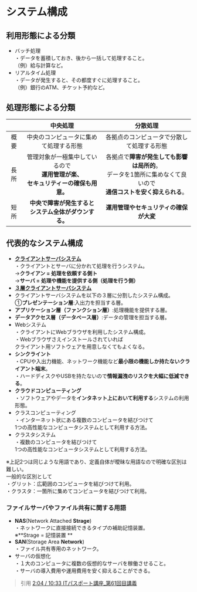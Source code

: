 # システム構成  
## 利用形態による分類  
* バッチ処理  
・データを蓄積しておき、後から一括して処理すること。  
（例）給与計算など。  
* リアルタイム処理  
・データが発生すると、その都度すぐに処理すること。  
（例）銀行のATM、チケット予約など。  
## 処理形態による分類  

|    |           **中央処理**       |           **分散処理**          |
|:--:|:---------------------------:|:------------------------------:|
|概要|中央のコンピュータに集めて処理する形態|各拠点のコンピュータで分散して処理する形態|
|長所|管理対象が一極集中しているので<br>**運用管理が楽、<br>セキュリティーの確保も用意。**|各拠点で**障害が発生しても影響は局所的**。<br>データを1箇所に集めなくて良いので<br>**通信コストを安く抑えられる**。|
|短所|**中央で障害が発生すると<br>システム全体がダウンする。**|**運用管理やセキュリティの確保が大変**|

## 代表的なシステム構成  
* [**クライアントサーバシステム**](https://gyazo.com/f9a4dc04029d1135efc6bc513218145d)    
・クライアントとサーバに分かれて処理を行うシステム。  
→**クライアン = 処理を依頼する側ト**    
→**サーバ = 処理や機能を提供する側（処理を行う側）**    
* [**３層クライアントサーバシステム**](https://gyazo.com/55e6be085208fe7b3ec08cd120c891ae)  
* クライアントサーバシステムを以下の３層に分割したシステム構成。  
①**プレゼンテーション層**:入出力を担当する層。  
* **アプリケーション層（ファンクション層）**:処理機能を提供する層。  
* **データアクセス層（データベース層）**:データの管理を担当する層。  
* Webシステム  
・クライアントにWebブラウザを利用したシステム構成。  
・Webブラウザさえインストールされていれば  
クライアント用ソフトウェアを用意しなくてもよくなる。  
* **シンクライント**  
・CPUや入出力機能、ネットワーク機能など**最小限の機能しか持たないクライアント端末**。  
・ハードディスクやUSBを持たないので**情報漏洩のリスクを大幅に低減できる**。  
* **クラウドコンピューティング**  
・ソフトウェアやデータを**インタネット上において利用する**システムの利用形態。  
* クラスコンピューティング  
・インターネット状にある複数のコンピュータを結びつけて  
1つの高性能なコンピュータシステムとして利用する方法。  
* クラスタシステム  
・複数のコンピュータを結びつけて  
1つの高性能なコンピュータシステムとして利用する方法。  
  
※上記2つは同じような用語であり、定義自体が曖昧な用語なので明確な区別は難しい。  
一般的な区別として  
・グリット：広範囲のコンピュータを結びつけて利用。    
・クラスタ：一箇所に集めてコンピュータを結びつけて利用。  

### ファイルサーバやファイル共有に関する用語  
* **NAS**(Network Attached **Strage**)  
・ネットワークに直接接続できるタイプの補助記憶装置。  
※**Strage = 記憶装置 **  
* **SAN**(Storage Area **Network**)  
・ファイル共有専用のネットワーク。  
* サーバの仮想化  
・１大のコンピュータに複数の仮想的なサーバを稼働させること。  
・サーバの導入費用や運用費用を安く抑えることができる。  





> 引用
[
2:04 / 10:33
ITパスポート講座_第61回目講義](https://www.youtube.com/watch?v=N6z7XTUUzXY&list=PLC9xywNMIf9jgTizhye6GyPjZcuPZ9ou5&index=63&t=0s)  

